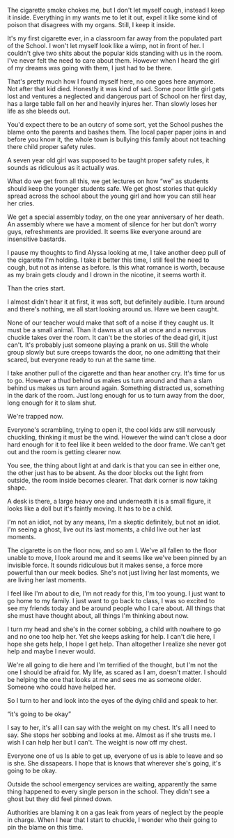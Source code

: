 The cigarette smoke chokes me, but I don't let myself cough, instead I keep it inside. Everything in my wants me to let it out, expel it like some kind of poison that disagrees with my organs. Still, I keep it inside. 

It's my first cigarette ever, in a classroom far away from the populated part of the School. I won't let myself look like a wimp, not in front of her. I couldn't give two shits about the popular kids standing with us in the room. I've never felt the need to care about them. However when I heard the girl of my dreams was going with them, I just had to be there. 

That's pretty much how I found myself here, no one goes here anymore. Not after that kid died. Honestly it was kind of sad. Some poor little girl gets lost and ventures a neglected and dangerous part of School on her first day, has a large table fall on her and heavily injures her. Than slowly loses her life as she bleeds out. 

You'd expect there to be an outcry of some sort, yet the School pushes the blame onto the parents and bashes them. The local paper paper joins in and before you know it, the whole town is bullying this family about not teaching there child proper safety rules. 

A seven year old girl was supposed to be taught proper safety rules, it sounds as ridiculous as it actually was. 

What do we get from all this, we get lectures on how “we” as students should keep the younger students safe. We get ghost stories that quickly spread across the school about the young girl and how you can still hear her cries. 

We get a special assembly today, on the one year anniversary of her death. An assembly where we have a moment of silence for her but don't worry guys, refreshments are provided. It seems like everyone around are insensitive bastards. 

I pause my thoughts to find Alyssa looking at me, I take another deep pull of the cigarette I'm holding. I take it better this time, I still feel the need to cough, but not as intense as before. Is this what romance is worth, because as my brain gets cloudy and I drown in the nicotine, it seems worth it. 

Than the cries start.

I almost didn't hear it at first, it was soft, but definitely audible. I turn around and there's nothing, we all start looking around us. Have we been caught. 

None of our teacher would make that soft of a noise if they caught us. It must be a small animal. Than it dawns at us all at once and a nervous chuckle takes over the room. It can't be the stories of the dead girl, it just can't. It's probably just someone playing a prank on us. Still the whole group slowly but sure creeps towards the door, no one admitting that their scared, but everyone ready to run at the same time.

I take another pull of the cigarette and than hear another cry. It's time for us to go. However a thud behind us makes us turn around and than a slam behind us makes us turn around again. Something distracted us, something in the dark of the room. Just long enough for us to turn away from the door, long enough for it to slam shut.

We're trapped now.

Everyone's scrambling, trying to open it, the cool kids arw still nervously chuckling, thinking it must be the wind. However the wind can't close a door hard enough for it to feel like it been welded to the door frame. We can't get out and the room is getting clearer now. 

You see, the thing about light at and dark is that you can see in either one, the other just has to be absent. As the door blocks out the light from outside, the room inside becomes clearer. That dark corner is now taking shape.

A desk is there, a large heavy one and underneath it is a small figure, it looks like a doll but it's faintly moving. It has to be a child. 

I'm not an idiot, not by any means, I'm a skeptic definitely, but not an idiot. I'm seeing a ghost, live out its last moments, a child live out her last moments. 

The cigarette is on the floor now, and so am I. We've all fallen to the floor unable to move, I look around me and it seems like we've been pinned by an invisible force. It sounds ridiculous but it makes sense, a force more powerful than our meek bodies. She's not just living her last moments, we are living her last moments.

I feel like I'm about to die, I'm not ready for this, I'm too young. I just want to go home to my family. I just want to go back to class, I was so excited to see my friends today and be around people who I care about. All things that she must have thought about, all things I'm thinking about now.

I turn my head and she's in the corner sobbing, a child with nowhere to go and no one too help her. Yet she keeps asking for help. I can't die here, I hope she gets help, I hope I get help. Than altogether I realize she never got help and maybe I never would. 

We're all going to die here and I'm terrified of the thought, but I'm not the one I should be afraid for. My life, as scared as I am, doesn't matter. I should be helping the one that looks at me and sees me as someone older. Someone who could have helped her.

So I turn to her and look into the eyes of the dying child and speak to her.

“it's going to be okay”

I say to her, it's all I can say with the weight on my chest. It's all I need to say. She stops her sobbing and looks at me. Almost as if she trusts me. I wish I can help her but I can't. The weight is now off my chest. 

Everyone one of us Is able to get up, everyone of us is able to leave and so is she. She dissapears. I hope that is knows that wherever she's going, it's going to be okay.

Outside the school emergency services are waiting, apparently the same thing happened to every single person in the school. They didn't see a ghost but they did feel pinned down. 

Authorities are blaming it on a gas leak from years of neglect by the people in charge. When I hear that I start to chuckle, I wonder who their going to pin the blame on this time.
